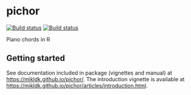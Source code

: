 # pichor

[![Build status](https://travis-ci.org/mikldk/pichor.svg?branch=master)](https://travis-ci.org/mikldk/pichor)
[![Build status](https://ci.appveyor.com/api/projects/status/ia9mgslkl9j4yccd?svg=true)](https://ci.appveyor.com/project/mikldk/pichor)

Piano chords in R

## Getting started

See documentation included in package (vignettes and manual) at <https://mikldk.github.io/pichor/>. The introduction vignette is available at <https://mikldk.github.io/pichor/articles/introduction.html>.


